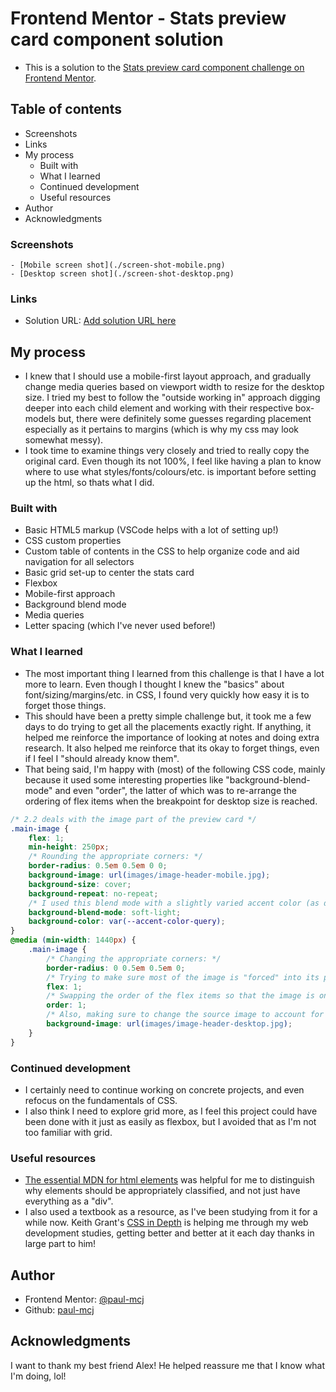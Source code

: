 # Frontend Mentor - Stats preview card component solution

-   This is a solution to the [Stats preview card component challenge on Frontend Mentor](https://www.frontendmentor.io/challenges/stats-preview-card-component-8JqbgoU62).

## Table of contents

-   Screenshots
-   Links
-   My process
    -   Built with
    -   What I learned
    -   Continued development
    -   Useful resources
-   Author
-   Acknowledgments

### Screenshots

    - [Mobile screen shot](./screen-shot-mobile.png)
    - [Desktop screen shot](./screen-shot-desktop.png)

### Links

-   Solution URL: [Add solution URL here](https://your-solution-url.com)

## My process

-   I knew that I should use a mobile-first layout approach, and gradually change media queries based on viewport width to resize for the desktop size. I tried my best to follow the "outside working in" approach digging deeper into each child element and working with their respective box-models but, there were definitely some guesses regarding placement especially as it pertains to margins (which is why my css may look somewhat messy).
-   I took time to examine things very closely and tried to really copy the original card. Even though its not 100%, I feel like having a plan to know where to use what styles/fonts/colours/etc. is important before setting up the html, so thats what I did.

### Built with

-   Basic HTML5 markup (VSCode helps with a lot of setting up!)
-   CSS custom properties
-   Custom table of contents in the CSS to help organize code and aid navigation for all selectors
-   Basic grid set-up to center the stats card
-   Flexbox
-   Mobile-first approach
-   Background blend mode
-   Media queries
-   Letter spacing (which I've never used before!)

### What I learned

-   The most important thing I learned from this challenge is that I have a lot more to learn. Even though I thought I knew the "basics" about font/sizing/margins/etc. in CSS, I found very quickly how easy it is to forget those things.
-   This should have been a pretty simple challenge but, it took me a few days to do trying to get all the placements exactly right. If anything, it helped me reinforce the importance of looking at notes and doing extra research. It also helped me reinforce that its okay to forget things, even if I feel I "should already know them".
-   That being said, I'm happy with (most) of the following CSS code, mainly because it used some interesting properties like "background-blend-mode" and even "order", the latter of which was to re-arrange the ordering of flex items when the breakpoint for desktop size is reached.

```css
/* 2.2 deals with the image part of the preview card */
.main-image {
    flex: 1;
    min-height: 250px;
    /* Rounding the appropriate corners: */
    border-radius: 0.5em 0.5em 0 0;
    background-image: url(images/image-header-mobile.jpg);
    background-size: cover;
    background-repeat: no-repeat;
    /* I used this blend mode with a slightly varied accent color (as declared with other custom variables in the root class selector) as I thought this color matched a bit better: */
    background-blend-mode: soft-light;
    background-color: var(--accent-color-query);
}
@media (min-width: 1440px) {
    .main-image {
        /* Changing the appropriate corners: */
        border-radius: 0 0.5em 0.5em 0;
        /* Trying to make sure most of the image is "forced" into its part of the flexbox, hence the min-height is changed below: */
        flex: 1;
        /* Swapping the order of the flex items so that the image is on the right of the text when the breakpoint is hit: */
        order: 1;
        /* Also, making sure to change the source image to account for viewport changes: */
        background-image: url(images/image-header-desktop.jpg);
    }
}
```

### Continued development

-   I certainly need to continue working on concrete projects, and even refocus on the fundamentals of CSS.
-   I also think I need to explore grid more, as I feel this project could have been done with it just as easily as flexbox, but I avoided that as I'm not too familiar with grid.

### Useful resources

-   [The essential MDN for html elements](https://developer.mozilla.org/en-US/docs/Web/HTML/Element) was helpful for me to distinguish why elements should be appropriately classified, and not just have everything as a "div".
-   I also used a textbook as a resource, as I've been studying from it for a while now. Keith Grant's [CSS in Depth](https://www.manning.com/books/css-in-depth) is helping me through my web development studies, getting better and better at it each day thanks in large part to him!

## Author

-   Frontend Mentor: [@paul-mcj](https://www.frontendmentor.io/profile/paul-mcj)
-   Github: [paul-mcj](https://github.com/paul-mcj)

## Acknowledgments

I want to thank my best friend Alex! He helped reassure me that I know what I'm doing, lol!

